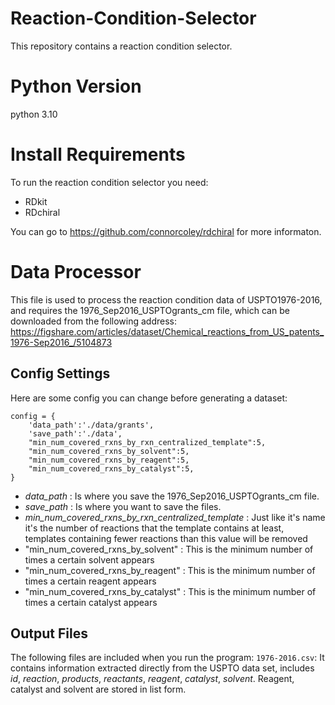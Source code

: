 # Reaction-Condition-Selector
This repository contains a reaction condition selector.

# Python Version
python 3.10

# Install Requirements
To run the reaction condition selector you need:
* RDkit
* RDchiral <br>

You can go to https://github.com/connorcoley/rdchiral for more informaton.

# Data Processor
This file is used to process the reaction condition data of USPTO1976-2016, and requires the 1976_Sep2016_USPTOgrants_cm file, which can be downloaded from the following address: https://figshare.com/articles/dataset/Chemical_reactions_from_US_patents_1976-Sep2016_/5104873 <br>

## Config Settings
Here are some config you can change before generating a dataset:
```
config = {
    'data_path':'./data/grants',
    'save_path':'./data',
    "min_num_covered_rxns_by_rxn_centralized_template":5,
    "min_num_covered_rxns_by_solvent":5,
    "min_num_covered_rxns_by_reagent":5,
    "min_num_covered_rxns_by_catalyst":5,
}
```
* *data_path* : Is where you save the 1976_Sep2016_USPTOgrants_cm file.
* *save_path* : Is where you want to save the files.
*  *min_num_covered_rxns_by_rxn_centralized_template* : Just like it's name it's the number of reactions that the template contains at least, templates containing fewer reactions than this value will be removed
*  "min_num_covered_rxns_by_solvent" : This is the minimum number of times a certain solvent appears
*  "min_num_covered_rxns_by_reagent" : This is the minimum number of times a certain reagent appears
*  "min_num_covered_rxns_by_catalyst" : This is the minimum number of times a certain catalyst appears

## Output Files
The following files are included when you run the program:
```1976-2016.csv```: It contains information extracted directly from the USPTO data set, includes *id*, *reaction*, *products*, *reactants*, *reagent*, *catalyst*, *solvent*. Reagent, catalyst and solvent are stored in list form.



